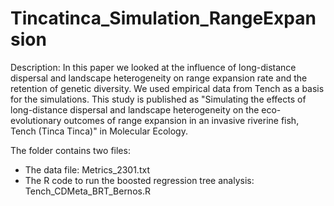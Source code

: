 # Tincatinca_Simulation_RangeExpansion

Description: In this paper we looked at the influence of long-distance dispersal and landscape heterogeneity on range expansion rate and the retention of genetic diversity. We used empirical data from Tench as a basis for the simulations. This study is published as "Simulating the effects of long-distance dispersal and landscape heterogeneity on the eco-evolutionary outcomes of range expansion in an invasive riverine fish, Tench (Tinca Tinca)" in Molecular Ecology. 
 
 The folder contains two files: 
 - The data file: Metrics_2301.txt
 - The R code to run the boosted regression tree analysis: Tench_CDMeta_BRT_Bernos.R

